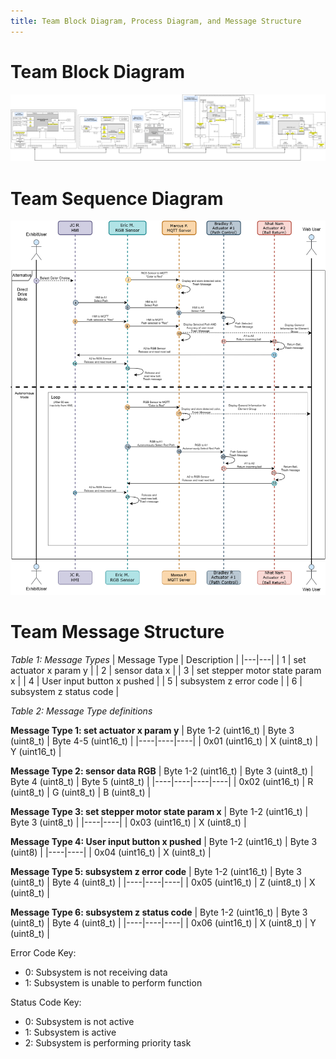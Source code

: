 ```yaml
---
title: Team Block Diagram, Process Diagram, and Message Structure
---
```


# **Team Block Diagram**
![](static/Images/Team201-TeamBlockDiagram.drawio.png)

# **Team Sequence Diagram**
![](static/Images/Team201-UMLSequenceDiagram.drawio.png)

# **Team Message Structure**

*Table 1: Message Types*
| Message Type | Description |
|---|---|
| 1 | set actuator x param y |
| 2 | sensor data x |
| 3 | set stepper motor state param x |
| 4 | User input button x pushed |
| 5 | subsystem z error code |
| 6 | subsystem z status code |

*Table 2: Message Type definitions*

**Message Type 1: set actuator x param y**
| Byte 1-2 (uint16_t) | Byte 3 (uint8_t) | Byte 4-5 (uint16_t) |
|----|----|----|
| 0x01 (uint16_t) | X (uint8_t) | Y (uint16_t) |

**Message Type 2: sensor data RGB**
| Byte 1-2 (uint16_t) | Byte 3 (uint8_t) | Byte 4 (uint8_t) | Byte 5 (uint8_t) |
|----|----|----|----|
| 0x02 (uint16_t) | R (uint8_t) | G (uint8_t) | B (uint8_t) |

**Message Type 3: set stepper motor state param x**
| Byte 1-2 (uint16_t) | Byte 3 (uint8_t) |
|----|----|
| 0x03 (uint16_t) | X (uint8_t) |

**Message Type 4: User input button x pushed**
| Byte 1-2 (uint16_t) | Byte 3 (uint8) |
|----|----|
| 0x04 (uint16_t) | X (uint8_t) |

**Message Type 5: subsystem z error code**
| Byte 1-2 (uint16_t) | Byte 3 (uint8_t) | Byte 4 (uint8_t) |
|----|----|----|
| 0x05 (uint16_t) | Z (uint8_t) | X (uint8_t) |

**Message Type 6: subsystem z status code**
| Byte 1-2 (uint16_t) | Byte 3 (uint8_t) | Byte 4 (uint8_t) |
|----|----|----|
| 0x06 (uint16_t) | X (uint8_t) | Y (uint8_t) |

Error Code Key:
* 0: Subsystem is not receiving data
* 1: Subsystem is unable to perform function

Status Code Key:
* 0: Subsystem is not active
* 1: Subsystem is active
* 2: Subsystem is performing priority task
